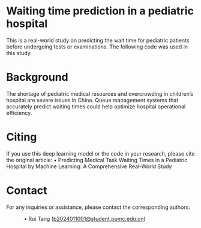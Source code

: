 # Waiting time prediction in a pediatric hospital
This is a real-world study on predicting the wait time for pediatric patients before undergoing tests or examinations. The following code was used in this study.
# Background
The shortage of pediatric medical resources and overcrowding in children’s hospital are severe issues in China. Queue management systems that accurately predict waiting times could help optimize hospital operational efficiency.
# Citing
If you use this deep learning model or the code in your research, please cite the original article:
• Predicting Medical Task Waiting Times in a Pediatric Hospital by Machine Learning: A Comprehensive Real-World Study

# Contact
For any inquiries or assistance, please contact the corresponding authors:
     
&nbsp;&nbsp;&nbsp;&nbsp;&nbsp;&nbsp;&nbsp;&nbsp;&nbsp;&nbsp;&nbsp;&nbsp;• Rui Tang (b2024011001@student.pumc.edu.cn)

